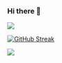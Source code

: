 ### Hi there 👋 

![](https://komarev.com/ghpvc/?username=devmiano&color=blueviolet&style=for-the-badge)

[![GitHub Streak](http://github-readme-streak-stats.herokuapp.com?user=devmiano&theme=blueberry_duo&hide_border=true&date_format=j%20M%5B%20Y%5D&background=1A1F37&ring=FFCA3A&fire=FF6978&currStreakNum=0AFFF7&currStreakLabel=FF6978&sideLabels=0AFFF7&sideNums=FF6978&dates=FFCA3A&stroke=0AFFF7&border=FFCA3A)](https://git.io/streak-stats)

<!--
**devmiano/devmiano** is a ✨ _special_ ✨ repository because its `README.md` (this file) appears on your GitHub profile.

Here are some ideas to get you started:

- 🔭 I’m currently working on ...
- 🌱 I’m currently learning ...
- 👯 I’m looking to collaborate on ...
- 🤔 I’m looking for help with ...
- 💬 Ask me about ...
- 📫 How to reach me: ...
- 😄 Pronouns: ...
- ⚡ Fun fact: ...
-->
![](https://hit.yhype.me/github/profile?user_id=99913146)
